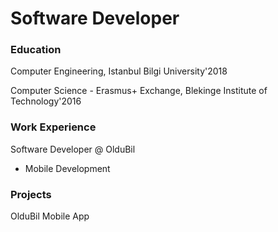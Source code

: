 # Software Developer

### Education
Computer Engineering, Istanbul Bilgi University'2018

Computer Science - Erasmus+ Exchange, Blekinge Institute of Technology'2016 

### Work Experience
Software Developer @ OlduBil 
- Mobile Development

### Projects
OlduBil Mobile App
